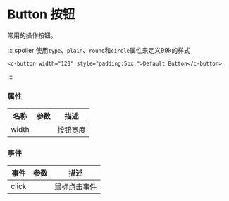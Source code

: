 # Button 按钮
  常用的操作按钮。

::: spoiler 使用`type`、`plain`、`round`和`circle`属性来定义99k的样式

```vue
<c-button width="120" style="padding:5px;">Default Button</c-button>
```
:::


### 属性

| 名称 | 参数 | 描述 |
| ------ | ------ | ------ |
| width |  | 按钮宽度 |



### 事件
| 事件 | 参数 | 描述 |
| ------ | ------ | ------ |
| click |  | 鼠标点击事件 |
